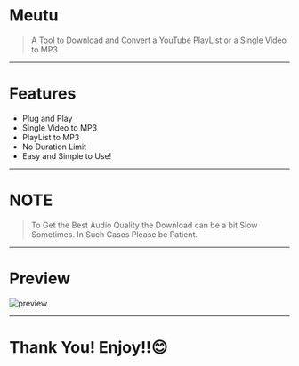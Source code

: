 # Meutu
> A Tool to Download and Convert a YouTube PlayList or a Single Video to MP3
***
# Features
* Plug and Play
* Single Video to MP3
* PlayList to MP3
* No Duration Limit
* Easy and Simple to Use!
***
# NOTE
> To Get the Best Audio Quality the Download can be a bit Slow Sometimes. In Such Cases Please be Patient.
***
# Preview
![preview](https://user-images.githubusercontent.com/73626726/175076678-8bc5b11d-c1e5-4476-8f63-11fce746c3d5.png)
***
# Thank You! Enjoy!!😊

